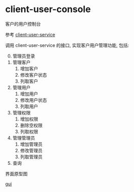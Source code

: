 # client-user-console

客户的用户控制台

参考 [client-user-service](https://github.com/sailing3d-shimmer/client-user-service)

调用 client-user-service 的接口, 实现客户用户管理功能, 包括:

0. 管理员登录
1. 管理客户
   1. 增加客户
   2. 修改客户状态
   3. 列取客户
2. 管理用户
   1. 增加用户
   2. 修改用户状态
   3. 列取用户
3. 管理权限
   1. 增加权限
   2. 删除空权限
   3. 列取权限
4. 管理管理员
   1. 增加管理员
   2. 修改管理员
   3. 列取管理员
5. 查询

界面原型图

[gui](./docs/gui.drawio)

